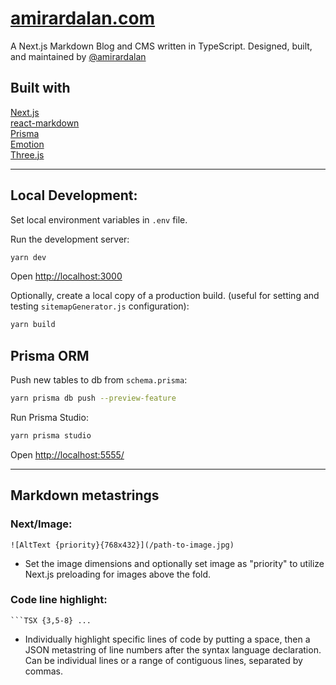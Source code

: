 # [amirardalan.com](https://amirardalan.com)

A Next.js Markdown Blog and CMS written in TypeScript. Designed, built, and maintained by [@amirardalan](https://github.com/amirardalan)

## Built with

[Next.js](https://github.com/vercel/next.js/)  
[react-markdown](https://github.com/remarkjs/react-markdown)  
[Prisma](https://github.com/prisma/prisma)  
[Emotion](https://github.com/emotion-js/emotion)  
[Three.js](https://github.com/mrdoob/three.js/)  

---

## Local Development: 

Set local environment variables in `.env` file.

Run the development server:

```bash
yarn dev
```

Open [http://localhost:3000](http://localhost:3000)

Optionally, create a local copy of a production build. (useful for setting and testing `sitemapGenerator.js` configuration):

```bash
yarn build
```

## Prisma ORM

Push new tables to db from `schema.prisma`:

```bash
yarn prisma db push --preview-feature
```

Run Prisma Studio:

```bash
yarn prisma studio
```

Open [http://localhost:5555/](http://localhost:5555/)

---

## Markdown metastrings

### Next/Image:
`![AltText {priority}{768x432}](/path-to-image.jpg)`
- Set the image dimensions and optionally set image as "priority" to utilize Next.js preloading for images above the fold.

### Code line highlight:
` ```TSX {3,5-8} ... `
- Individually highlight specific lines of code by putting a space, then a JSON metastring of line numbers after the syntax language declaration. Can be individual lines or a range of contiguous lines, separated by commas.



